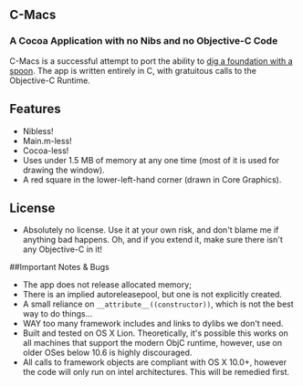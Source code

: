 ## C-Macs
### A Cocoa Application with no Nibs and no Objective-C Code

C-Macs is a successful attempt to port the ability to [dig a foundation with a spoon](http://stackoverflow.com/questions/10289890/how-to-write-ios-app-purely-in-c#comment13239523_10289913).  The app is written entirely in C, with gratuitous calls to the Objective-C Runtime.  

## Features
* Nibless!
* Main.m-less!
* Cocoa-less!
* Uses under 1.5 MB of memory at any one time (most of it is used for drawing the window).
* A red square in the lower-left-hand corner (drawn in Core Graphics).

## License
* Absolutely no license.  Use it at your own risk, and don't blame me if anything bad happens.  Oh, and if you extend it, make sure there isn't any Objective-C in it!

##Important Notes & Bugs
* The app does not release allocated memory;
* There is an implied autoreleasepool, but one is not explicitly created.
* A small reliance on `__attribute__((constructor))`, which is not the best way to do things…
* WAY too many framework includes and links to dylibs we don't need.
* Built and tested on OS X Lion.  Theoretically, it's possible this works on all machines that support the modern ObjC runtime, however, use on older OSes below 10.6 is highly discouraged.
* All calls to framework objects are compliant with OS X 10.0+, however the code will only run on intel architectures.  This will be remedied first.